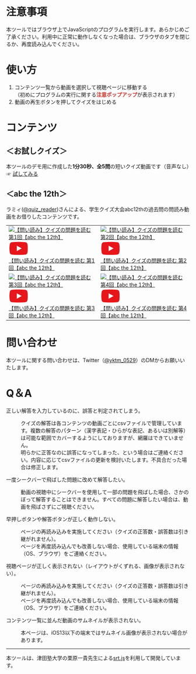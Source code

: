 <!-- <div style="text-align: center">
    <img class="main" src="https://raw.githubusercontent.com/t-yokota/quizBattle/master/docs/images/main-image.png">
</div> -->

<!-- # YouTube動画で早押しクイズをする -->

<!-- スマホやPCでYouTube上のクイズ動画を見ながら、動画内で出題されたクイズに早押しで解答できるツールです。

各端末のブラウザから（大体）利用できると思います。<br>
※主な動作確認はChromeとSafariを用いて実施しています。 -->

# **注意事項**

本ツールではブラウザ上でJavaScriptのプログラムを実行します。あらかじめご了承ください。利用中に正常に動作しなくなった場合は、ブラウザのタブを閉じるか、再度読み込んでください。

# **使い方**

1. コンテンツ一覧から動画を選択して視聴ページに移動する<br>（初めにプログラムの実行に関する<a style="color:#c4302b">**注意ポップアップ**</a>が表示されます）
1. 動画の再生ボタンを押してクイズをはじめる

# **コンテンツ**

## **＜お試しクイズ＞**

本ツールのデモ用に作成した**1分30秒、全5問**の短いクイズ動画です（音声なし）☞
<a href="https://t-yokota.github.io/srt.js/?v=BHWd-HDorfY&surl=https://raw.githubusercontent.com/t-yokota/quizBattle/master/src/quizBattle.srt.js" target="_blank" rel="noopener noreferrer">試してみる</a>

<!-- <table class="contents">
    <tr>
        <td>
            <a href="https://t-yokota.github.io/srt.js/?v=BHWd-HDorfY&surl=https://raw.githubusercontent.com/t-yokota/quizBattle/master/src/quizBattle.srt.js" target="_blank" rel="noopener noreferrer">
                <div class="sample-box">
                    <img class='thumbnail' src="https://i.ytimg.com/vi_webp/BHWd-HDorfY/sddefault.webp" alt="お試しクイズ">
                    <img class='icon' src="https://raw.githubusercontent.com/t-yokota/quizBattle/master/docs/images/video_icon.png">
                </div>
                お試しクイズ
            </a>
        </td>
        <td>
        </td>
    </tr>
</table> -->

## **＜abc the 12th＞**

ラミィ([@quiz_reader](https://twitter.com/quiz_reader?s=20))さんによる、学生クイズ大会abc12thの過去問の問読み動画をお借りしたコンテンツです。

<table class="contents">
    <tr>
        <td>
            <a href="https://t-yokota.github.io/srt.js/?v=ue9b06lFQG0&surl=https://raw.githubusercontent.com/t-yokota/quizBattle/master/contents/lamy_abc_12th/content-1.srt.js" target="_blank" rel="noopener noreferrer">
                <div class="sample-box">
                    <img class='thumbnail' src="https://i.ytimg.com/vi_webp/ue9b06lFQG0/sddefault.webp" alt="【問い読み】クイズの問題を読む 第1回【abc the 12th】">
                    <img class='icon' src="https://raw.githubusercontent.com/t-yokota/quizBattle/master/docs/images/video_icon.png">
                </div>
                【問い読み】クイズの問題を読む 第1回【abc the 12th】
            </a>
        </td>
        <td>
            <a href="https://t-yokota.github.io/srt.js/?v=Mlxs5v3bQK4&surl=https://raw.githubusercontent.com/t-yokota/quizBattle/master/contents/lamy_abc_12th/content-2.srt.js" target="_blank" rel="noopener noreferrer">
                <div class="sample-box">
                    <img class='thumbnail' src="https://i.ytimg.com/vi_webp/Mlxs5v3bQK4/sddefault.webp" alt="【問い読み】クイズの問題を読む 第2回【abc the 12th】">
                    <img class='icon' src="https://raw.githubusercontent.com/t-yokota/quizBattle/master/docs/images/video_icon.png">
                </div>
                【問い読み】クイズの問題を読む 第2回【abc the 12th】
            </a>
        </td>
    </tr>
    <tr>
        <td>
            <a href="https://t-yokota.github.io/srt.js/?v=V6R8y2VRm0I&surl=https://raw.githubusercontent.com/t-yokota/quizBattle/master/contents/lamy_abc_12th/content-3.srt.js" target="_blank" rel="noopener noreferrer">
                <div class="sample-box">
                    <img class='thumbnail' src="https://i.ytimg.com/vi_webp/V6R8y2VRm0I/sddefault.webp" alt="【問い読み】クイズの問題を読む 第3回【abc the 12th】">
                    <img class='icon' src="https://raw.githubusercontent.com/t-yokota/quizBattle/master/docs/images/video_icon.png">
                </div>
                【問い読み】クイズの問題を読む 第3回【abc the 12th】
            </a>
        </td>
        <td>
            <a href="https://t-yokota.github.io/srt.js/?v=vJQIxN-H2Uw&surl=https://raw.githubusercontent.com/t-yokota/quizBattle/master/contents/lamy_abc_12th/content-3.srt.js" target="_blank" rel="noopener noreferrer">
                <div class="sample-box">
                    <img class='thumbnail' src="https://i.ytimg.com/vi_webp/vJQIxN-H2Uw/sddefault.webp" alt="【問い読み】クイズの問題を読む 第4回【abc the 12th】">
                    <img class='icon' src="https://raw.githubusercontent.com/t-yokota/quizBattle/master/docs/images/video_icon.png">
                </div>
                【問い読み】クイズの問題を読む 第4回【abc the 12th】
            </a>
        </td>
    </tr>
</table>

# **問い合わせ**

本ツールに関する問い合わせは、Twitter（[@yktm_0529](https://twitter.com/yktm_0529)）のDMからお願いいたします。

<!-- 本ツールを使用したコンテンツの作成に関心があり、クイズ動画の使用許可をいただける動画製作者の方がいらっしゃいましたら、ご連絡いただけるとうれしいです。 -->

# **Q＆A**

<div class="qa-list mts">
<dl class="qa">
<dt>正しい解答を入力しているのに、誤答と判定されてしまう。</dt>
<dd>
<p>クイズの解答は各コンテンツの動画ごとにcsvファイルで管理しています。複数の解答のパターン（漢字表記・ひらがな表記、あるいは別解等）は可能な範囲でカバーするようにしておりますが、網羅はできていません。<br>明らかに正答なのに誤答になってしまった、という場合はご連絡ください。内容に応じてcsvファイルの更新を検討いたします。不具合だった場合は修正します。</p>
</dd>
</dl>
<dl class="qa">
<dt>一度シークバーで飛ばした問題に改めて解答したい。</dt>
<dd>
<p>動画の視聴中にシークバーを使用して一部の問題を飛ばした場合、さかのぼって解答することはできません。すべての問題に解答したい場合は、動画を飛ばさずにご視聴ください。</p>
</dd>
</dl>
<dl class="qa">
<dt>早押しボタンや解答ボタンが正しく動作しない。</dt>
<dd>
<p>ページの再読み込みを実施してください（クイズの正答数・誤答数は引き継がれません）。<br>ページを再度読み込んでも改善しない場合、使用している端末の情報（OS、ブラウザ）をご連絡ください。</p>
</dd>
</dl>
<dl class="qa">
<dt>視聴ページが正しく表示されない（レイアウトがくずれる、画像が表示されない）。</dt>
<dd>
<p>ページの再読み込みを実施してください（クイズの正答数・誤答数は引き継がれません）。<br>ページを再度読み込んでも改善しない場合、使用している端末の情報（OS、ブラウザ）をご連絡ください。</p>
</dd>
</dl>
<dl class="qa">
<dt>コンテンツ一覧に並んだ動画のサムネイルが表示されない。</dt>
<dd>
<p>本ページは、iOS13以下の端末ではサムネイル画像が表示されない場合があります。</p>
</dd>
</dl>
</div>

---

本ツールは、津田塾大学の栗原一貴先生による[srt.js](https://www.unryu.org/home/srtjs)を利用して開発しています。